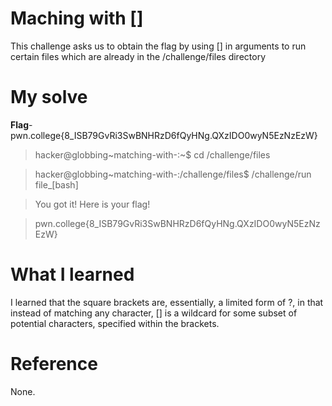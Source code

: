 # Maching with []
This challenge asks us to obtain the flag by using [] in arguments to run certain files which are already in the /challenge/files directory
# My solve
**Flag**-pwn.college{8_ISB79GvRi3SwBNHRzD6fQyHNg.QXzIDO0wyN5EzNzEzW}

>hacker@globbing~matching-with-:~$ cd /challenge/files

>hacker@globbing~matching-with-:/challenge/files$ /challenge/run file_[bash]

>You got it! Here is your flag!

>pwn.college{8_ISB79GvRi3SwBNHRzD6fQyHNg.QXzIDO0wyN5EzNzEzW}

# What I learned
I learned that the square brackets are, essentially, a limited form of ?, in that instead of matching any character, [] is a wildcard for some subset of potential characters, specified within the brackets.
# Reference
None.
